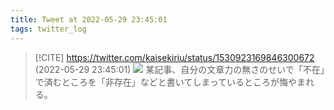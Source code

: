 ```yaml
---
title: Tweet at 2022-05-29 23:45:01
tags: twitter_log
---
```


> [!CITE] https://twitter.com/kaisekiriu/status/1530923169846300672 (2022-05-29 23:45:01)
> ![](https://twitter.com/kaisekiriu/status/1530923169846300672)
> 某記事、自分の文章力の無さのせいで「不在」で済むところを「非存在」などと書いてしまっているところが悔やまれる。
